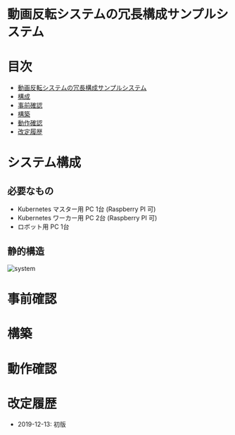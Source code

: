 動画反転システムの冗長構成サンプルシステム
===

目次
===
* [動画反転システムの冗長構成サンプルシステム](#%E5%8B%95%E7%94%BB%E5%8F%8D%E8%BB%A2%E3%82%B7%E3%82%B9%E3%83%86%E3%83%A0%E3%81%AE%E5%86%97%E9%95%B7%E6%A7%8B%E6%88%90%E3%82%B5%E3%83%B3%E3%83%97%E3%83%AB%E3%82%B7%E3%82%B9%E3%83%86%E3%83%A0)
* [構成](#%E6%A7%8B%E6%88%90)
* [事前確認](#%E4%BA%8B%E5%89%8D%E7%A2%BA%E8%AA%8D)
* [構築](#%E6%A7%8B%E7%AF%89)
* [動作確認](#%E5%8B%95%E4%BD%9C%E7%A2%BA%E8%AA%8D)
* [改定履歴](#%E6%94%B9%E5%AE%9A%E5%B1%A5%E6%AD%B4)

# システム構成

## 必要なもの

 - Kubernetes マスター用 PC 1台 (Raspberry PI 可)
 - Kubernetes ワーカー用 PC 2台 (Raspberry PI 可)
 - ロボット用 PC 1台

## 静的構造

![system](https://user-images.githubusercontent.com/45954537/70786986-21c2b400-1dd1-11ea-98da-6e0161343203.png)


# 事前確認



# 構築



# 動作確認



# 改定履歴

  - 2019-12-13: 初版
